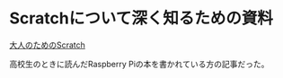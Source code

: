 # Scratchについて深く知るための資料

[大人のためのScratch](https://otona-scratch.champierre.com/)

高校生のときに読んだRaspberry Piの本を書かれている方の記事だった。